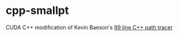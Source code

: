# cpp-smallpt

CUDA C++ modification of Kevin Baeson's [99 line C++ path tracer](http://www.kevinbeason.com/smallpt/)

